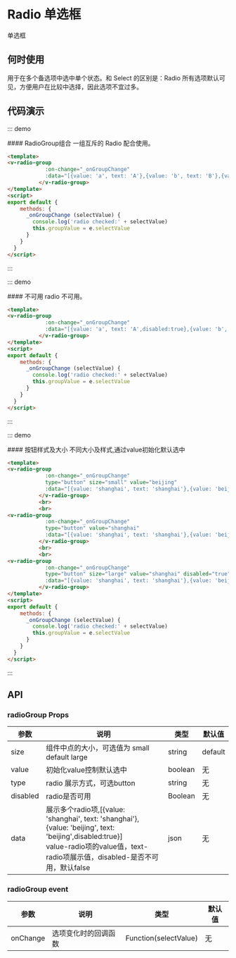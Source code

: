 <script>

export default {
  data: function () {
    return {
      disabled: true,
    }
  },
  methods: {
    _onGroupChange (selectValue) {
        console.log('radio checked:' + selectValue)
        this.groupValue = e.selectValue
      }
  }
}
</script>

# Radio 单选框
单选框

## 何时使用

用于在多个备选项中选中单个状态。和 Select 的区别是：Radio 所有选项默认可见，方便用户在比较中选择，因此选项不宜过多。

## 代码演示

::: demo

<summary>
  #### RadioGroup组合
  一组互斥的 Radio 配合使用。
</summary>

```html
<template>
<v-radio-group
            :on-change="_onGroupChange"
            :data="[{value: 'a', text: 'A'},{value: 'b', text: 'B'},{value: 'c', text: 'C'},{value: 'd', text: 'D'}]" name="sex">
          </v-radio-group>
</template>
<script>
export default {
    methods: {
      _onGroupChange (selectValue) {
        console.log('radio checked:' + selectValue)
        this.groupValue = e.selectValue
      }
    }
  }
</script>
```
:::

::: demo

<summary>
  #### 不可用
  radio 不可用。
</summary>

```html
<template>
<v-radio-group
            :on-change="_onGroupChange"
            :data="[{value: 'a', text: 'A',disabled:true},{value: 'b', text: 'B'},{value: 'c', text: 'C'},{value: 'd', text: 'D'}]" name="sex">
          </v-radio-group>
</template>
<script>
export default {
    methods: {
      _onGroupChange (selectValue) {
        console.log('radio checked:' + selectValue)
        this.groupValue = e.selectValue
      }
    }
  }
</script>
```
:::

::: demo

<summary>
  #### 按钮样式及大小
  不同大小及样式,通过value初始化默认选中
</summary>

```html
<template>
<v-radio-group
            :on-change="_onGroupChange"
            type="button" size="small" value="beijing"
            :data="[{value: 'shanghai', text: 'shanghai'},{value: 'beijing', text: 'beijing',disabled:true},{value: 'chengdu', text: 'chengdu'},{value: 'tianjin', text: 'tianji'}]" name="sex">
          </v-radio-group>
          <br>
          <br>
<v-radio-group
            :on-change="_onGroupChange"
            type="button" value="shanghai" 
            :data="[{value: 'shanghai', text: 'shanghai'},{value: 'beijing', text: 'beijing',disabled:true},{value: 'chengdu', text: 'chengdu'},{value: 'tianjin', text: 'tianji'}]" name="sex">
          </v-radio-group>
          <br>
          <br>
<v-radio-group
            :on-change="_onGroupChange"
            type="button" size="large" value="shanghai" disabled="true"
            :data="[{value: 'shanghai', text: 'shanghai'},{value: 'beijing', text: 'beijing',disabled:true},{value: 'chengdu', text: 'chengdu'},{value: 'tianjin', text: 'tianji'}]" name="sex">
          </v-radio-group>
</template>
<script>
export default {
    methods: {
      _onGroupChange (selectValue) {
        console.log('radio checked:' + selectValue)
        this.groupValue = e.selectValue
      }
    }
  }
</script>
```
:::

## API
### radioGroup Props

| 参数      | 说明          | 类型      | 默认值  |
|---------- |-------------- |----------  |-------- |
| size | 组件中点的大小，可选值为 small default large | string | default |
| value | 初始化value控制默认选中 | boolean | 无 |
| type | radio 展示方式，可选button | string | 无 |
| disabled | radio是否可用 | Boolean |  无 |
| data | 展示多个radio项,[{value: 'shanghai', text: 'shanghai'},{value: 'beijing', text: 'beijing',disabled:true}]<br>value-radio项的value值，text-radio项展示值，disabled-是否不可用，默认false | json | 无 |

### radioGroup event

| 参数      | 说明          | 类型      | 默认值  |
|---------- |-------------- |----------  |-------- |
| onChange | 选项变化时的回调函数 | Function(selectValue) | 无 |